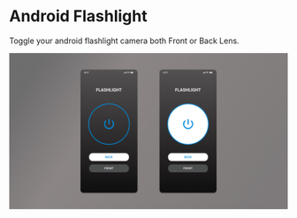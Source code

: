 # Android Flashlight
Toggle your android flashlight camera both Front or Back Lens.

![Screenshot](https://github.com/zavierferodova/Android-Flashlight/blob/master/media/Presentation.jpg?raw=true)